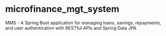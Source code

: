 # microfinance_mgt_system
MMS - A Spring Boot application for managing loans, savings, repayments, and user authentication with RESTful APIs and Spring Data JPA

